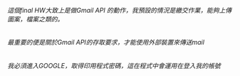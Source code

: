 <h6>這個final HW大致上是做Gmail API 的動作，我預設的情況是繳交作業，能夠上傳圖案，檔案之類的。</h6>
<h6>最重要的便是關於Gmail API的存取要求，才能使用外部裝置來傳送mail</h6>
<h6>我必須進入GOOGLE，取得印用程式密碼，這在程式中會運用在登入我的帳號</h6>
